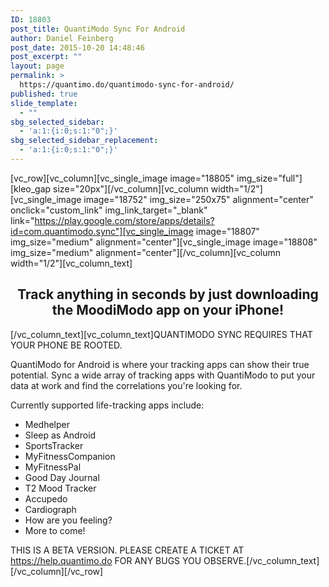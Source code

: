 ```yaml
---
ID: 18803
post_title: QuantiModo Sync For Android
author: Daniel Feinberg
post_date: 2015-10-20 14:48:46
post_excerpt: ""
layout: page
permalink: >
  https://quantimo.do/quantimodo-sync-for-android/
published: true
slide_template:
  - ""
sbg_selected_sidebar:
  - 'a:1:{i:0;s:1:"0";}'
sbg_selected_sidebar_replacement:
  - 'a:1:{i:0;s:1:"0";}'
---
```

[vc_row][vc_column][vc_single_image image="18805" img_size="full"][kleo_gap size="20px"][/vc_column][vc_column width="1/2"][vc_single_image image="18752" img_size="250x75" alignment="center" onclick="custom_link" img_link_target="_blank" link="https://play.google.com/store/apps/details?id=com.quantimodo.sync"][vc_single_image image="18807" img_size="medium" alignment="center"][vc_single_image image="18808" img_size="medium" alignment="center"][/vc_column][vc_column width="1/2"][vc_column_text]
<h2 class="C-b-p-j-Pb" style="text-align: center;">Track anything in seconds by just downloading the MoodiModo app on your iPhone!</h2>
[/vc_column_text][vc_column_text]QUANTIMODO SYNC REQUIRES THAT YOUR PHONE BE ROOTED.

QuantiModo for Android is where your tracking apps can show their true potential. Sync a wide array of tracking apps with QuantiModo to put your data at work and find the correlations you're looking for.

Currently supported life-tracking apps include:
- Medhelper
- Sleep as Android
- SportsTracker
- MyFitnessCompanion
- MyFitnessPal
- Good Day Journal
- T2 Mood Tracker
- Accupedo
- Cardiograph
- How are you feeling?
- More to come!

THIS IS A BETA VERSION. PLEASE CREATE A TICKET AT <a href="https://www.google.com/url?q=https://www.google.com/url?q%3Dhttps://help.quantimo.do%26sa%3DD%26usg%3DAFQjCNGL5ZQckCwF8LJiZUXVE_4PsbAlGg&amp;sa=D&amp;usg=AFQjCNH1qWKdRdTSmRAjodYy4lKFJzj7uA" target="_blank">https://help.quantimo.do</a> FOR ANY BUGS YOU OBSERVE.[/vc_column_text][/vc_column][/vc_row]